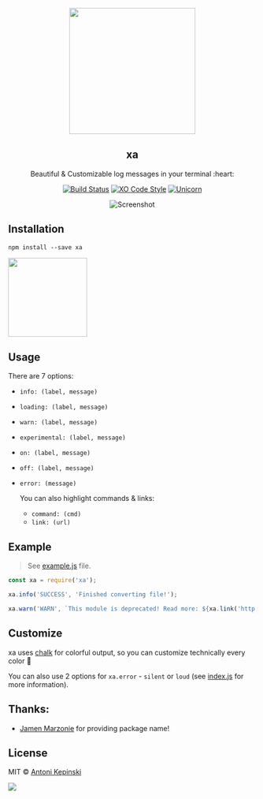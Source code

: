 <p align="center">
  <img src="https://i.imgur.com/2n3U5I8.png" href="https://github.com/xxczaki/xa" height="256">
  <h2 align="center">xa</h2>
  <p align="center">Beautiful & Customizable log messages in your terminal :heart:<p>
  
<p align="center">  
<a href="https://travis-ci.org/xxczaki/xa"><img src="https://travis-ci.org/xxczaki/xa.svg?branch=master" alt="Build Status"></a> <a href="https://github.com/sindresorhus/xo"><img src="https://img.shields.io/badge/code_style-XO-5ed9c7.svg" alt="XO Code Style"></a> 
<a href="https://www.youtube.com/watch?v=9auOCbH5Ns4"><img src="https://img.shields.io/badge/unicorn-approved-ff69b4.svg" alt="Unicorn"></a>
  </p>
  
 
 <p align="center"><img src="https://i.imgur.com/LxRnkIN.png" alt="Screenshot"></p>

## Installation 

``` 
npm install --save xa
```
<a href="https://www.patreon.com/akepinski">
	<img src="https://c5.patreon.com/external/logo/become_a_patron_button@2x.png" width="160">
</a>

## Usage

There are 7 options:
  
- `info: (label, message)`

- `loading: (label, message)`

- `warn: (label, message)`

- `experimental: (label, message)`

- `on: (label, message)`

- `off: (label, message)`

- `error: (message)`
  
  You can also highlight commands & links:
  
  - `command: (cmd)`
  - `link: (url)`
  
## Example

> See [example.js](https://github.com/xxczaki/xa/blob/master/example.js) file.

```js
const xa = require('xa');

xa.info('SUCCESS', 'Finished converting file!');

xa.warn('WARN', `This module is deprecated! Read more: ${xa.link('http://example.com')}`);
```

## Customize

xa uses [chalk](https://www.npmjs.com/package/chalk) for colorful output, so you can customize technically every color :unicorn: 

You can also use 2 options for `xa.error` - `silent` or `loud` (see [index.js](https://github.com/xxczaki/xa/blob/master/index.js#L38) for more information).

## Thanks:

- [Jamen Marzonie](https://www.npmjs.com/~jamen) for providing package name!

## License

MIT © [Antoni Kepinski](https://akepinski.me)

<a href="https://app.fossa.io/projects/git%2Bgithub.com%2Fxxczaki%2Fxa?ref=badge_large" alt="FOSSA Status"><img src="https://app.fossa.io/api/projects/git%2Bgithub.com%2Fxxczaki%2Fxa.svg?type=large"/></a>



